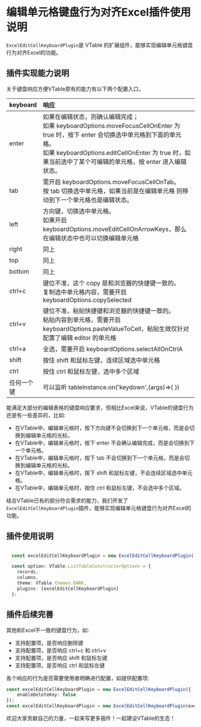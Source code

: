 # 编辑单元格键盘行为对齐Excel插件使用说明

`ExcelEditCellKeyboardPlugin`是 VTable 的扩展组件，能够实现编辑单元格键盘行为对齐Excel的功能。

## 插件实现能力说明
关于键盘响应方便VTable原有的能力有以下两个配置入口，

| keyboard   | 响应                                                                                                                                                                                                                                                  |
| :--------- | :---------------------------------------------------------------------------------------------------------------------------------------------------------------------------------------------------------------------------------------------------- |
| enter      | 如果在编辑状态，则确认编辑完成；<br> 如果 keyboardOptions.moveFocusCellOnEnter 为 true 时，按下 enter 会切换选中单元格到下面的单元格。<br> 如果 keyboardOptions.editCellOnEnter 为 true 时，如果当前选中了某个可编辑的单元格，按 enter 进入编辑状态。 |
| tab        | 需开启 keyboardOptions.moveFocusCellOnTab。<br> 按 tab 切换选中单元格，如果当前是在编辑单元格 则移动到下一个单元格也是编辑状态。                                                                                                                      |
| left       | 方向键，切换选中单元格。<br> 如果开启 keyboardOptions.moveEditCellOnArrowKeys，那么在编辑状态中也可以切换编辑单元格                                                                                                                                   |
| right      | 同上                                                                                                                                                                                                                                                  |
| top        | 同上                                                                                                                                                                                                                                                  |
| bottom     | 同上                                                                                                                                                                                                                                                  |
| ctrl+c     | 键位不准，这个 copy 是和浏览器的快捷键一致的。<br> 复制选中单元格内容，需要开启 keyboardOptions.copySelected                                                                                                                                          |
| ctrl+v     | 键位不准，粘贴快捷键和浏览器的快捷键一致的。<br> 粘贴内容到单元格，需要开启 keyboardOptions.pasteValueToCell，粘贴生效仅针对配置了编辑 editor 的单元格                                                                                                |
| ctrl+a     | 全选，需要开启 keyboardOptions.selectAllOnCtrlA                                                                                                                                                                                                       |
| shift      | 按住 shift 和鼠标左键，连续区域选中单元格                                                                                                                                                                                                             |
| ctrl       | 按住 ctrl 和鼠标左键，选中多个区域                                                                                                                                                                                                                    |
| 任何一个键 | 可以监听 tableInstance.on('keydown',(args)=>{ })                                                                                                                                                                                                      |

能满足大部分的编辑表格的键盘响应要求，但相比Excel来说，VTable的键盘行为还是有一些差异的，比如:

- 在VTable中，编辑单元格时，按下方向键不会切换到下一个单元格，而是会切换到编辑单元格的光标。
- 在VTable中，编辑单元格时，按下 enter 不会确认编辑完成，而是会切换到下一个单元格。
- 在VTable中，编辑单元格时，按下 tab 不会切换到下一个单元格，而是会切换到编辑单元格的光标。
- 在VTable中，编辑单元格时，按下 shift 和鼠标左键，不会连续区域选中单元格。
- 在VTable中，编辑单元格时，按住 ctrl 和鼠标左键，不会选中多个区域。


结合VTable已有的部分符合需求的能力，我们开发了`ExcelEditCellKeyboardPlugin`插件，能够实现编辑单元格键盘行为对齐Excel的功能。

## 插件使用说明

```ts

  const excelEditCellKeyboardPlugin = new ExcelEditCellKeyboardPlugin();

  const option: VTable.ListTableConstructorOptions = {
    records,
    columns,
    theme: VTable.themes.DARK,
    plugins: [excelEditCellKeyboardPlugin]
  };
```

## 插件后续完善

其他和Excel不一致的键盘行为，如:

- 支持配置项，是否响应删除键
- 支持配置项，是否响应 ctrl+c 和 ctrl+v
- 支持配置项，是否响应 shift 和鼠标左键
- 支持配置项，是否响应 ctrl 和鼠标左键

各个响应的行为是否需要使用者明确进行配置，如提供配置项:
```ts
const excelEditCellKeyboardPlugin = new ExcelEditCellKeyboardPlugin({
    enableDeleteKey: false
});
const excelEditCellKeyboardPlugin = new ExcelEditCellKeyboardPlugin(excelEditCellKeyboardPlugin);

```

欢迎大家贡献自己的力量，一起来写更多插件！一起建设VTable的生态！